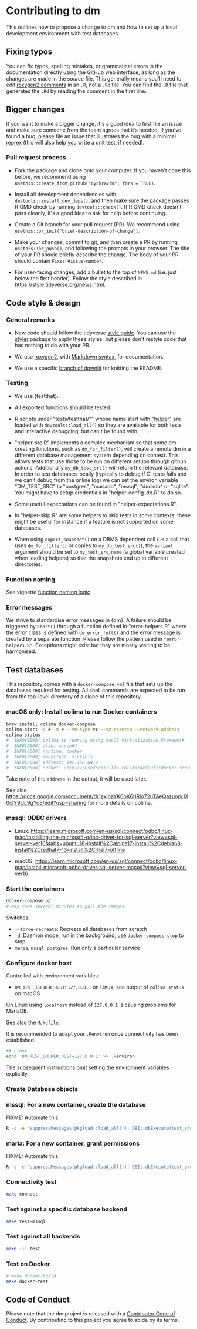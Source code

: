 # Contributing to dm

This outlines how to propose a change to dm and how to set up a local development environment with test databases.

## Fixing typos

You can fix typos, spelling mistakes, or grammatical errors in the documentation directly using the GitHub web interface, as long as the changes are made in the _source_ file. 
This generally means you'll need to edit [roxygen2 comments](https://roxygen2.r-lib.org/articles/roxygen2.html) in an `.R`, not a `.Rd` file. 
You can find the `.R` file that generates the `.Rd` by reading the comment in the first line.

## Bigger changes

If you want to make a bigger change, it's a good idea to first file an issue and make sure someone from the team agrees that it’s needed. 
If you’ve found a bug, please file an issue that illustrates the bug with a minimal 
[reprex](https://www.tidyverse.org/help/#reprex) (this will also help you write a unit test, if needed).

### Pull request process

*   Fork the package and clone onto your computer. If you haven't done this before, we recommend using `usethis::create_from_github("cynkra/dm", fork = TRUE)`.

*   Install all development dependencies with `devtools::install_dev_deps()`, and then make sure the package passes R CMD check by running `devtools::check()`. 
    If R CMD check doesn't pass cleanly, it's a good idea to ask for help before continuing. 
*   Create a Git branch for your pull request (PR). We recommend using `usethis::pr_init("brief-description-of-change")`.

*   Make your changes, commit to git, and then create a PR by running `usethis::pr_push()`, and following the prompts in your browser.
    The title of your PR should briefly describe the change.
    The body of your PR should contain `Fixes #issue-number`.

*  For user-facing changes, add a bullet to the top of `NEWS.md` (i.e. just below the first header). Follow the style described in <https://style.tidyverse.org/news.html>.

## Code style & design

### General remarks

*   New code should follow the tidyverse [style guide](https://style.tidyverse.org). 
    You can use the [styler](https://CRAN.R-project.org/package=styler) package to apply these styles, but please don't restyle code that has nothing to do with your PR.  

*  We use [roxygen2](https://cran.r-project.org/package=roxygen2), with [Markdown syntax](https://cran.r-project.org/web/packages/roxygen2/vignettes/rd-formatting.html), for documentation.  

* We use a specific [branch of downlit](https://github.com/r-lib/downlit/tree/f-readme-document) for knitting the README.

### Testing
  
* We use {testthat}.

* All exported functions should be tested.

* R scripts under "tests/testthat/"" whose name start with ["helper"](https://blog.r-hub.io/2020/11/18/testthat-utility-belt/#code-called-in-your-tests) are loaded with `devtools::load_all()` so they are available for both tests and interactive  debugging, but can't be found with `:::`.
  
* "helper-src.R" implements a complex mechanism so that some dm creating functions, such as `dm_for_filter()`, 
will create a remote dm in a different database management system depending on context. 
This allows tests that use those to be run on different setups through github actions. 
Additionally `my_db_test_src()` will return the relevant database. 
In order to test databases locally (typically to debug if CI tests fails and we can't debug from the online log)
  we can set the environ variable "DM_TEST_SRC" to "postgres", "mariadb", "mssql", "duckdb" or "sqlite".
  You might have to setup credentials in "helper-config-db.R" to do so.
* Some useful expectations can be found in "helper-expectations.R".
* In "helper-skip.R" are some helpers to skip tests in some contexts, these might be useful for instance if a feature is not supported on some databases.
* When using `expect_snapshot()` on a DBMS dependent call (i.e a call that uses `dm_for_filter()` or copies to `my_db_test_src()`), 
  the `variant` argument should be   set to `my_test_src_name` (a global  variable created when loading helpers) so that the snapshots end up in different directories.
    
### Function naming

See vignette [function naming logic](https://cynkra.github.io/dm/articles/tech-dm-naming.html).

### Error messages

We strive to standardise error messages in {dm}. A failure should be triggered by `abort()` through a function defined in "error-helpers.R" where the error class is defined with `dm_error_full()` and the error message is created by a separate function. Please follow the pattern used in `"error-helpers.R"`.  Exceptions might exist but they are mostly waiting to be harmonised.

## Test databases

This repository comes with a `docker-compose.yml` file that sets up the databases required for testing.
All shell commands are expected to be run from the top-level directory of a clone of this repository.

### macOS only: Install colima to run Docker containers

```sh
brew install colima docker-compose
colima start -c 4 -m 4 --vm-type vz --vz-rosetta --network-address
colima status
#  INFO[0000] colima is running using macOS Virtualization.Framework
#  INFO[0000] arch: aarch64
#  INFO[0000] runtime: docker
#  INFO[0000] mountType: virtiofs
#  INFO[0000] address: 192.168.64.2
#  INFO[0000] socket: unix:///Users/kirill/.colima/default/docker.sock
```

Take note of the `address` in the output, it will be used later.

See also <https://docs.google.com/document/d/1axInaYK6oK6riRio72uTAeQazuork1X0clY9UL9gYoE/edit?usp=sharing> for more details on colima.

### mssql: ODBC drivers

- Linux: <https://learn.microsoft.com/en-us/sql/connect/odbc/linux-mac/installing-the-microsoft-odbc-driver-for-sql-server?view=sql-server-ver16&tabs=ubuntu18-install%2Calpine17-install%2Cdebian8-install%2Credhat7-13-install%2Crhel7-offline>

- macOS: <https://learn.microsoft.com/en-us/sql/connect/odbc/linux-mac/install-microsoft-odbc-driver-sql-server-macos?view=sql-server-ver16>

### Start the containers

```sh
docker-compose up
# May take several minutes to pull the images
```

Switches:

- `--force-recreate`: Recreate all databases from scratch
- `-d`: Daemon mode, run in the background, use `docker-compose stop` to stop
- `maria`, `mssql`, `postgres`: Run only a particular service

### Configure docker host

Controlled with environment variables:

- `DM_TEST_DOCKER_HOST`: `127.0.0.1` on Linux, see output of `colima status` on macOS

On Linux using `localhost` instead of `127.0.0.1` is causing problems for MariaDB.

See also the `Makefile`.

It is recommended to adapt your `.Renviron` once connectivity has been established.

```sh
## Linux
echo 'DM_TEST_DOCKER_HOST=127.0.0.1' >> .Renviron
```

The subsequent instructions omit setting the environment variables explicitly.


### Create Database objects

### mssql: For a new container, create the database

FIXME: Automate this.

```sh
R -q -e 'suppressMessages(pkgload::load_all()); DBI::dbExecute(test_src_mssql(FALSE)$con, "CREATE DATABASE test")'
```


### maria: For a new container, grant permissions

FIXME: Automate this.

```sh
R -q -e 'suppressMessages(pkgload::load_all()); DBI::dbExecute(test_src_maria(root = TRUE)$con, "GRANT ALL ON *.* TO '"'"'compose'"'"'@'"'"'%'"'"';"); DBI::dbExecute(test_src_maria()$con, "FLUSH PRIVILEGES")'
```


### Connectivity test

```sh
make connect
```


### Test against a specific database backend

```sh
make test-mssql
```

### Test against all backends

```sh
make -j1 test
```


### Test on Docker

```sh
# make docker-build
make docker-test
```


## Code of Conduct

Please note that the dm project is released with a
[Contributor Code of Conduct](CODE_OF_CONDUCT.md). By contributing to this
project you agree to abide by its terms.
